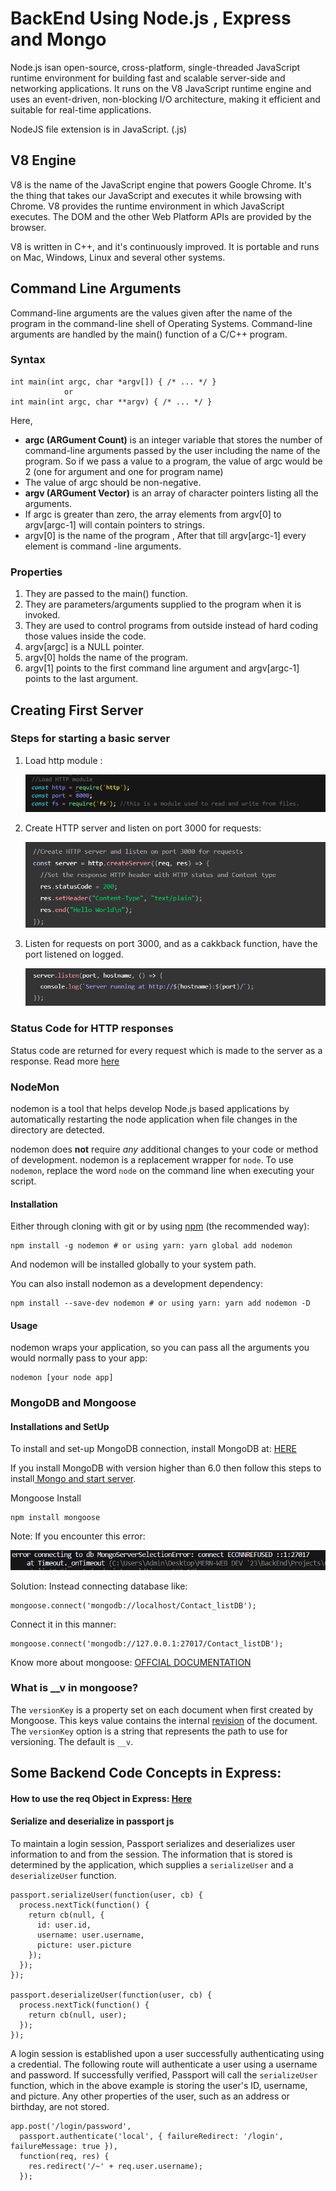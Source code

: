 # BackEnd Using Node.js , Express and Mongo

Node.js isan open-source, cross-platform, single-threaded JavaScript runtime environment for building fast and scalable server-side and networking applications. It runs on the V8 JavaScript runtime engine and uses an event-driven, non-blocking I/O architecture, making it efficient and suitable for real-time applications.

NodeJS file extension is in JavaScript. (.js)

## V8 Engine

V8 is the name of the JavaScript engine that powers Google Chrome. It's the thing that takes our JavaScript and executes it while browsing with Chrome. V8 provides the runtime environment in which JavaScript executes. The DOM and the other Web Platform APIs are provided by the browser.

V8 is written in C++, and it's continuously improved. It is portable and runs on Mac, Windows, Linux and several other systems.

## Command Line Arguments

Command-line arguments are the values given after the name of the program in the command-line shell of Operating Systems. Command-line arguments are handled by the main() function of a C/C++ program.

### Syntax

```
int main(int argc, char *argv[]) { /* ... */ }
            or
int main(int argc, char **argv) { /* ... */ }
```

Here,

* **argc (ARGument Count)** is an integer variable that stores the number of command-line arguments passed by the user including the name of the program. So if we pass a value to a program, the value of argc would be 2 (one for argument and one for program name)
* The value of argc should be non-negative.
* **argv (ARGument Vector)** is an array of character pointers listing all the arguments.
* If argc is greater than zero, the array elements from argv[0] to argv[argc-1] will contain pointers to strings.
* argv[0] is the name of the program , After that till argv[argc-1] every element is command -line arguments.

### Properties

1. They are passed to the main() function.
2. They are parameters/arguments supplied to the program when it is invoked.
3. They are used to control programs from outside instead of hard coding those values inside the code.
4. argv[argc] is a NULL pointer.
5. argv[0] holds the name of the program.
6. argv[1] points to the first command line argument and argv[argc-1] points to the last argument.

## Creating First Server

### Steps for starting a basic server

1. Load http module :

   ![1688610694669](image/concepts/1688610694669.png)
2. Create HTTP server and listen on port 3000 for requests:

   ![1688610754762](image/concepts/1688610754762.png)
3. Listen for requests on port 3000, and as a cakkback function, have the port listened on logged.

   ![1688610802929](image/concepts/1688610802929.png)

### Status Code for HTTP responses

Status code are returned for every request which is made to the server as a response.
Read more [here](https://developer.mozilla.org/en-US/docs/Web/HTTP/Status)

### NodeMon

nodemon is a tool that helps develop Node.js based applications by automatically restarting the node application when file changes in the directory are detected.

nodemon does **not** require *any* additional changes to your code or method of development. nodemon is a replacement wrapper for `node`. To use `nodemon`, replace the word `node` on the command line when executing your script.

#### Installation

Either through cloning with git or by using [npm](http://npmjs.org/) (the recommended way):

```shell
npm install -g nodemon # or using yarn: yarn global add nodemon
```

And nodemon will be installed globally to your system path.

You can also install nodemon as a development dependency:

```shell
npm install --save-dev nodemon # or using yarn: yarn add nodemon -D
```

#### Usage

nodemon wraps your application, so you can pass all the arguments you would normally pass to your app:

```shell
nodemon [your node app]
```

### MongoDB and Mongoose

#### Installations and SetUp

To install and set-up MongoDB connection, install MongoDB at: [HERE](https://www.mongodb.com/)

If you install MongoDB with version higher than 6.0 then follow this steps to install[ Mongo and start server](https://www.youtube.com/watch?v=59Yhxwdgi7I&lc=Ugz0Ke0jiT9SMY-w6214AaABAg).

Mongoose Install

```
npm install mongoose
```

Note: If you encounter this error:

![1689084036953](image/concepts/1689084036953.png)

 Solution: Instead connecting database like:

```
mongoose.connect('mongodb://localhost/Contact_listDB');
```

Connect it in this manner:

```
mongoose.connect('mongodb://127.0.0.1:27017/Contact_listDB');
```

Know more about mongoose: [OFFCIAL DOCUMENTATION](https://mongoosejs.com/docs/index.html)

### What is __v in mongoose?

The `versionKey` is a property set on each document when first created by Mongoose. This keys value contains the internal [revision](http://aaronheckmann.blogspot.com/2012/06/mongoose-v3-part-1-versioning.html) of the document. The `versionKey` option is a string that represents the path to use for versioning. The default is `__v`.

## Some Backend Code Concepts in Express:

#### How to use the req Object in Express: [Here](https://www.digitalocean.com/community/tutorials/nodejs-req-object-in-expressjs)

#### Serialize and deserialize in passport js


To maintain a login session, Passport serializes and deserializes user information to and from the session. The information that is stored is determined by the application, which supplies a `serializeUser` and a `deserializeUser` function.

```
passport.serializeUser(function(user, cb) {
  process.nextTick(function() {
    return cb(null, {
      id: user.id,
      username: user.username,
      picture: user.picture
    });
  });
});

passport.deserializeUser(function(user, cb) {
  process.nextTick(function() {
    return cb(null, user);
  });
});
```

A login session is established upon a user successfully authenticating using a credential. The following route will authenticate a user using a username and password. If successfully verified, Passport will call the `serializeUser` function, which in the above example is storing the user's ID, username, and picture. Any other properties of the user, such as an address or birthday, are not stored.

```
app.post('/login/password',
  passport.authenticate('local', { failureRedirect: '/login', failureMessage: true }),
  function(req, res) {
    res.redirect('/~' + req.user.username);
  });
```
